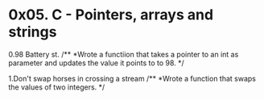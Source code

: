 # 0x05. C - Pointers, arrays and strings

0.98 Battery st.
/**
*Wrote a functiion that takes a pointer to an int as parameter and updates the value it points to to 98.
*/

1.Don't swap horses in crossing a stream
/**
*Wrote a function that swaps the values of two integers.
*/
